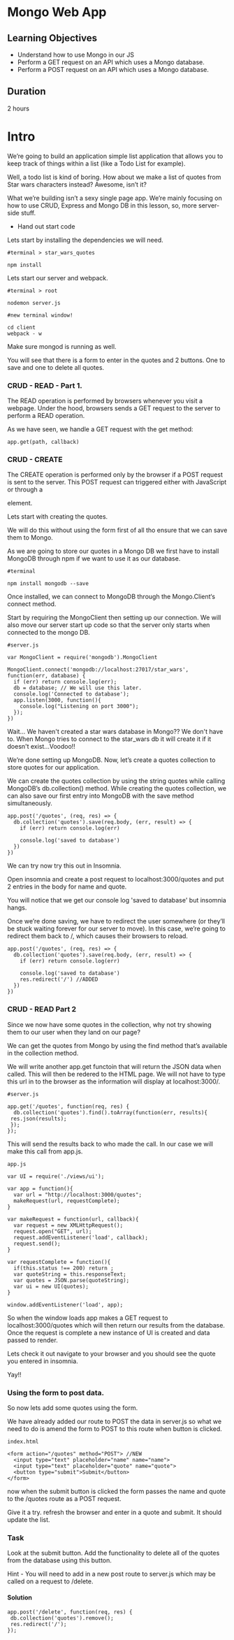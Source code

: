 # Mongo Web App

## Learning Objectives
- Understand how to use Mongo in our JS
- Perform a GET request on an API which uses a Mongo database.
- Perform a POST request on an API which uses a Mongo database.

## Duration
2 hours

# Intro

We’re going to build an application simple list application that allows you to keep track of things within a list (like a Todo List for example).

Well, a todo list is kind of boring. How about we make a list of quotes from Star wars characters instead? Awesome, isn’t it?

What we’re building isn’t a sexy single page app. We’re mainly focusing on how to use CRUD, Express and Mongo DB in this lesson, so, more server-side stuff.

- Hand out start code

Lets start by installing the dependencies we will need.

```
#terminal > star_wars_quotes

npm install

```

Lets start our server and webpack.

```
#terminal > root

nodemon server.js
```

```
#new terminal window!

cd client
webpack - w
```
Make sure mongod is running as well. 

You will see that there is a form to enter in the quotes and 2 buttons. One to save and one to delete all quotes. 

### CRUD - READ - Part 1.

The READ operation is performed by browsers whenever you visit a webpage. Under the hood, browsers sends a GET request to the server to perform a READ operation. 


As we have seen, we handle a GET request with the get method:

```
app.get(path, callback)
```



### CRUD - CREATE

The CREATE operation is performed only by the browser if a POST request is sent to the server. This POST request can triggered either with JavaScript or through a <form> element.

Lets start with creating the quotes. 

We will do this without using the form first of all tho ensure that we can save them to Mongo. 

As we are going to store our quotes in a Mongo DB we first have to install MongoDB through npm if we want to use it as our database.

```
#terminal

npm install mongodb --save
```

Once installed, we can connect to MongoDB through the Mongo.Client‘s connect method.

Start by requiring the MongoClient then setting up our connection. We will also move our server start up code so that the server only starts when connected to the mongo DB.

```
#server.js

var MongoClient = require('mongodb').MongoClient

MongoClient.connect('mongodb://localhost:27017/star_wars', function(err, database) {
  if (err) return console.log(err);
  db = database; // We will use this later.
  console.log('Connected to database');
  app.listen(3000, function(){ 
    console.log("Listening on port 3000"); 
  }); 
})
```

Wait... We haven't created a star wars database in Mongo?? We don't have to. When Mongo tries to connect to the star_wars db it will create it if it doesn't exist...Voodoo!!

We’re done setting up MongoDB. Now, let’s create a quotes collection to store quotes for our application.

We can create the quotes collection by using the string quotes while calling MongoDB’s db.collection() method. While creating the quotes collection, we can also save our first entry into MongoDB with the save method simultaneously.

```
app.post('/quotes', (req, res) => {
  db.collection('quotes').save(req.body, (err, result) => {
    if (err) return console.log(err)

    console.log('saved to database')
  })
})
```
We can try now try this out in Insomnia.

Open insomnia and create a post request to localhost:3000/quotes and put 2 entries in the body for name and quote. 

You will notice that we get our console log 'saved to database' but insomnia hangs.

Once we’re done saving, we have to redirect the user somewhere (or they’ll be stuck waiting forever for our server to move). In this case, we’re going to redirect them back to /, which causes their browsers to reload.

```
app.post('/quotes', (req, res) => {
  db.collection('quotes').save(req.body, (err, result) => {
    if (err) return console.log(err)

    console.log('saved to database')
    res.redirect('/') //ADDED
  })
})
```


### CRUD - READ Part 2

Since we now have some quotes in the collection, why not try showing them to our user when they land on our page?

We can get the quotes from Mongo by using the find method that’s available in the collection method.

We will write another app.get functoin that will return the JSON data when called. This will then be redered to the HTML page. We will not have to type this url in to the browser as the information will display at localhost:3000/.

```
#server.js

app.get('/quotes', function(req, res) {
  db.collection('quotes').find().toArray(function(err, results){
 res.json(results);
 });
});
```
This will send the results back to who made the call. In our case we will make this call from app.js.

```
app.js

var UI = require('./views/ui');

var app = function(){
  var url = "http://localhost:3000/quotes";
  makeRequest(url, requestComplete);
}

var makeRequest = function(url, callback){
  var request = new XMLHttpRequest();
  request.open("GET", url);
  request.addEventListener('load', callback);
  request.send();
}

var requestComplete = function(){
  if(this.status !== 200) return ;
  var quoteString = this.responseText;
  var quotes = JSON.parse(quoteString);
  var ui = new UI(quotes);
}

window.addEventListener('load', app);
```

So when the window loads app makes a GET request to localhost:3000/quotes which will then return our results from the database. Once the request is complete a new instance of UI is created and data passed to render. 

Lets check it out navigate to your browser and you should see the quote you entered in insomnia. 

Yay!!

### Using the form to post data.

So now lets add some quotes using the form. 

We have already added our route to POST the data in server.js so what we need to do is amend the form to POST to this route when button is clicked.

```
index.html

<form action="/quotes" method="POST"> //NEW
  <input type="text" placeholder="name" name="name">
  <input type="text" placeholder="quote" name="quote">
  <button type="submit">Submit</button>
</form>
```
now when the submit button is clicked the form passes the name and quote to the /quotes route as a POST request.

Give it a try. refresh the browser and enter in a quote and submit. It should update the list. 

### Task

Look at the submit button. Add the functionality to delete all of the quotes from the database using this button. 

Hint - You will need to add in a new post route to server.js which may be called on a request to /delete.



#### Solution

```
app.post('/delete', function(req, res) {
 db.collection('quotes').remove();
 res.redirect('/');
});

```

